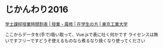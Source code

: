 # じかんわり2016

[学士課程授業時間割表 | 授業・履修 | 在学生の方 | 東京工業大学](http://www.titech.ac.jp/enrolled/life/undergraduate_timetables.html)

ここからデータを(手で)吸い取って、Vue.jsで表に吐く何かです
ライセンスは無いですフリーですどうぞ使えるものなら煮るなり焼くなり使ってください

